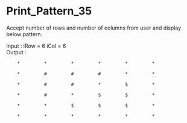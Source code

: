 # Print_Pattern_35

Accept number of rows and number of columns from user and display
below pattern.

Input : iRow = 6	iCol = 6            
Output : 	    
        
        *         *         *         *         *         *                    

        *         #         #         #         *         *           
        
        *         #         #         *         $         *          
        
        *         #         *         $         $         *         
        
        *         *         $         $         $         *         
        
        *         *         *         *         *         *
